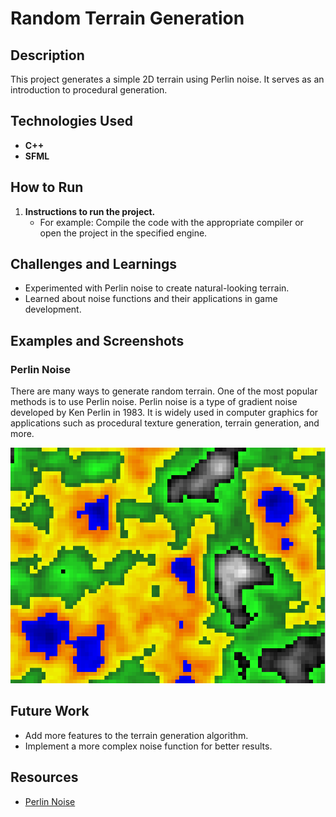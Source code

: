 # Random Terrain Generation

## Description
This project generates a simple 2D terrain using Perlin noise. It serves as an introduction to procedural generation.

## Technologies Used
- **C++**
- **SFML**

## How to Run
1. **Instructions to run the project.**
   - For example: Compile the code with the appropriate compiler or open the project in the specified engine.

## Challenges and Learnings
- Experimented with Perlin noise to create natural-looking terrain.
- Learned about noise functions and their applications in game development.

## Examples and Screenshots

### Perlin Noise

There are many ways to generate random terrain. One of the most popular methods is to use Perlin noise. Perlin noise is a type of gradient noise developed by Ken Perlin in 1983. It is widely used in computer graphics for applications such as procedural texture generation, terrain generation, and more.

![Perlin Noise](./assets/perlin.png)

## Future Work

- Add more features to the terrain generation algorithm.
- Implement a more complex noise function for better results.

## Resources

- [Perlin Noise](https://en.wikipedia.org/wiki/Perlin_noise)

